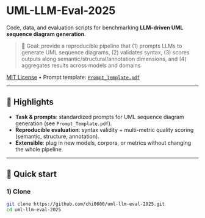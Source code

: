 # UML-LLM-Eval-2025
Code, data, and evaluation scripts for benchmarking **LLM-driven UML sequence diagram generation**.

> 🔬 Goal: provide a reproducible pipeline that (1) prompts LLMs to generate UML sequence diagrams, (2) validates syntax, (3) scores outputs along semantic/structural/annotation dimensions, and (4) aggregates results across models and domains.

[MIT License](./LICENSE) • Prompt template: [`Prompt_Template.pdf`](./Prompt_Template.pdf)

---

## 🌟 Highlights
- **Task & prompts**: standardized prompts for UML sequence diagram generation (see `Prompt_Template.pdf`).
- **Reproducible evaluation**: syntax validity + multi-metric quality scoring (semantic, structure, annotation).
- **Extensible**: plug in new models, corpora, or metrics without changing the whole pipeline.

---


## 🚀 Quick start

### 1) Clone
```bash
git clone https://github.com/chi0600/uml-llm-eval-2025.git
cd uml-llm-eval-2025

